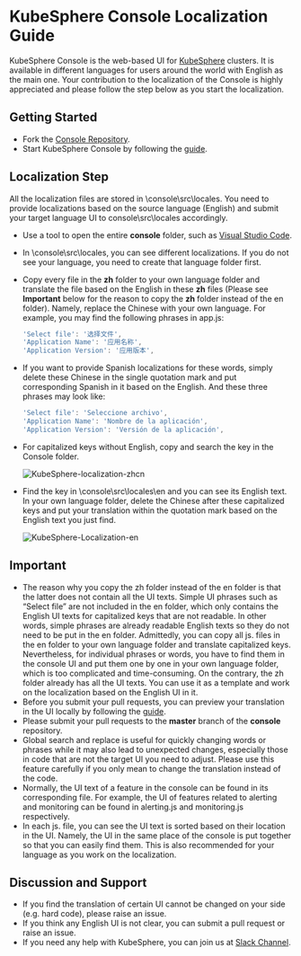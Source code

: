 # KubeSphere Console Localization Guide

KubeSphere Console is the web-based UI for [KubeSphere](https://github.com/kubesphere/kubesphere) clusters. It is available in different languages for users around the world with English as the main one. Your contribution to the localization of the Console is highly appreciated and please follow the step below as you start the localization.

## Getting Started

- Fork the [Console Repository](https://github.com/kubesphere/console).
- Start KubeSphere Console by following the [guide](https://github.com/kubesphere/console/blob/master/README.md).

## Localization Step

All the localization files are stored in \console\src\locales. You need to provide localizations based on the source language (English) and submit your target language UI to console\src\locales accordingly.

- Use a tool to open the entire **console** folder, such as [Visual Studio Code](https://code.visualstudio.com/).

- In \console\src\locales, you can see different localizations. If you do not see your language, you need to create that language folder first.

- Copy every file in the **zh** folder to your own language folder and translate the file based on the English in these **zh** files (Please see **Important** below for the reason to copy the **zh** folder instead of the en folder). Namely, replace the Chinese with your own language. For example, you may find the following phrases in app.js:

  ```js
  'Select file': '选择文件',
  'Application Name': '应用名称',
  'Application Version': '应用版本',
  ```

- If you want to provide Spanish localizations for these words, simply delete these Chinese in the single quotation mark and put corresponding Spanish in it based on the English. And these three phrases may look like:

  ```js
  'Select file': 'Seleccione archivo',
  'Application Name': 'Nombre de la aplicación',
  'Application Version': 'Versión de la aplicación',
  ```

- For capitalized keys without English, copy and search the key in the Console folder.

  ![KubeSphere-localization-zhcn](https://ap3.qingstor.com/kubesphere-website/docs/copy-capital-key.png)

- Find the key in \console\src\locales\en and you can see its English text. In your own language folder, delete the Chinese after these capitalized keys and put your translation within the quotation mark based on the English text you just find.

  ![KubeSphere-Localization-en](https://ap3.qingstor.com/kubesphere-website/docs/search-en-text.png)

## Important

- The reason why you copy the zh folder instead of the en folder is that the latter does not contain all the UI texts. Simple UI phrases such as “Select file” are not included in the en folder, which only contains the English UI texts for capitalized keys that are not readable. In other words, simple phrases are already readable English texts so they do not need to be put in the en folder. Admittedly, you can copy all js. files in the en folder to your own language folder and translate capitalized keys. Nevertheless, for individual phrases or words, you have to find them in the console UI and put them one by one in your own language folder, which is too complicated and time-consuming. On the contrary, the zh folder already has all the UI texts. You can use it as a template and work on the localization based on the English UI in it.
- Before you submit your pull requests, you can preview your translation in the UI locally by following the [guide](https://github.com/kubesphere/console/blob/master/README.md).
- Please submit your pull requests to the **master** branch of the **console** repository.
- Global search and replace is useful for quickly changing words or phrases while it may also lead to unexpected changes, especially those in code that are not the target UI you need to adjust. Please use this feature carefully if you only mean to change the translation instead of the code.
- Normally, the UI text of a feature in the console can be found in its corresponding file. For example, the UI of features related to alerting and monitoring can be found in alerting.js and monitoring.js respectively.
- In each js. file, you can see the UI text is sorted based on their location in the UI. Namely, the UI in the same place of the console is put together so that you can easily find them. This is also recommended for your language as you work on the localization.

## Discussion and Support

- If you find the translation of certain UI cannot be changed on your side (e.g. hard code), please raise an issue.
- If you think any English UI is not clear, you can submit a pull request or raise an issue.
- If you need any help with KubeSphere, you can join us at [Slack Channel](https://join.slack.com/t/kubesphere/shared_invite/enQtNTE3MDIxNzUxNzQ0LTZkNTdkYWNiYTVkMTM5ZThhODY1MjAyZmVlYWEwZmQ3ODQ1NmM1MGVkNWEzZTRhNzk0MzM5MmY4NDc3ZWVhMjE).